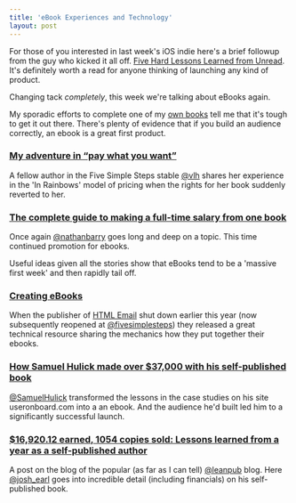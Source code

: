 ```yaml
---
title: 'eBook Experiences and Technology'
layout: post
---
```


For those of you interested in last week's iOS indie here's a brief followup from the guy who kicked it all off. [Five Hard Lessons Learned from Unread](http://blog.jaredsinclair.com/post/93784230655/five-hard-lessons-learned-from-unread). It's definitely worth a read for anyone thinking of launching any kind of product.

Changing tack _completely_, this week we're talking about eBooks again.

My sporadic efforts to complete one of my [own books](http://andycroll.com/building-ruby-gems/) tell me that it's tough to get it out there. There's plenty of evidence that if you build an audience correctly, an ebook is a great first product.


### [My adventure in “pay what you want”](http://www.valhead.com/2014/08/06/my-adventure-sharing-my-book-as-pay-what-you-want/)

A fellow author in the Five Simple Steps stable [@vlh](https://twitter.com/vlh) shares her experience in the 'In Rainbows' model of pricing when the rights for her book suddenly reverted to her.


### [The complete guide to making a full-time salary from one book](http://nathanbarry.com/full-time-salary-book/)

Once again [@nathanbarry](https://twitter.com/nathanbarry) goes long and deep on a topic. This time continued promotion for ebooks.

Useful ideas given all the stories show that eBooks tend to be a 'massive first week' and then rapidly tail off.


### [Creating eBooks](http://www.creating-ebooks.com)

When the publisher of [HTML Email](http://andycroll.com/html-email/) shut down earlier this year (now subsequently reopened at [@fivesimplesteps](https://twitter.com/fivesimplesteps)) they released a great technical resource sharing the mechanics how they put together their ebooks.


### [How Samuel Hulick made over $37,000 with his self-published book](http://nathanbarry.com/samuel-hulick-37000-self-published-book/)

[@SamuelHulick](https://twitter.com/SamuelHulick) transformed the lessons in the case studies on his site useronboard.com into a an ebook. And the audience he'd built led him to a significantly successful launch.


### [$16,920.12 earned, 1054 copies sold: Lessons learned from a year as a self-published author](http://blog.leanpub.com/2014/01/leanpub-ebook-sales-guest-post.html)

A post on the blog of the popular (as far as I can tell) [@leanpub](https://twitter.com/leanpub) blog. Here [@josh_earl](https://twitter.com/josh_earl) goes into incredible detail (including financials) on his self-published book.
